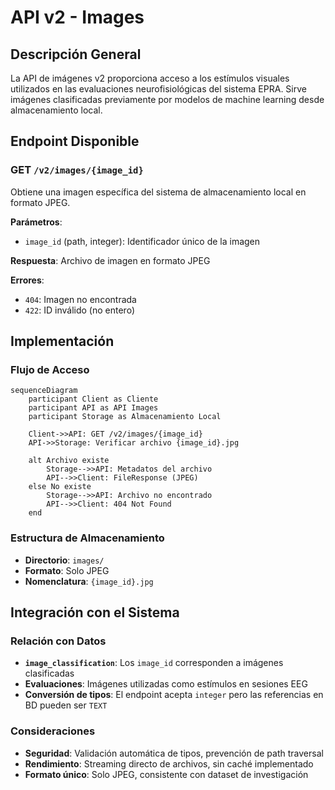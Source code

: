 # API v2 - Images

## Descripción General

La API de imágenes v2 proporciona acceso a los estímulos visuales utilizados en las evaluaciones neurofisiológicas del sistema EPRA. Sirve imágenes clasificadas previamente por modelos de machine learning desde almacenamiento local.

## Endpoint Disponible

### GET `/v2/images/{image_id}`

Obtiene una imagen específica del sistema de almacenamiento local en formato JPEG.

**Parámetros**:
- `image_id` (path, integer): Identificador único de la imagen

**Respuesta**: Archivo de imagen en formato JPEG

**Errores**:
- `404`: Imagen no encontrada
- `422`: ID inválido (no entero)

## Implementación

### Flujo de Acceso
```mermaid
sequenceDiagram
    participant Client as Cliente
    participant API as API Images
    participant Storage as Almacenamiento Local

    Client->>API: GET /v2/images/{image_id}
    API->>Storage: Verificar archivo {image_id}.jpg
    
    alt Archivo existe
        Storage-->>API: Metadatos del archivo
        API-->>Client: FileResponse (JPEG)
    else No existe
        Storage-->>API: Archivo no encontrado
        API-->>Client: 404 Not Found
    end
```

### Estructura de Almacenamiento
- **Directorio**: `images/`
- **Formato**: Solo JPEG
- **Nomenclatura**: `{image_id}.jpg`

## Integración con el Sistema

### Relación con Datos
- **`image_classification`**: Los `image_id` corresponden a imágenes clasificadas
- **Evaluaciones**: Imágenes utilizadas como estímulos en sesiones EEG
- **Conversión de tipos**: El endpoint acepta `integer` pero las referencias en BD pueden ser `TEXT`

### Consideraciones
- **Seguridad**: Validación automática de tipos, prevención de path traversal
- **Rendimiento**: Streaming directo de archivos, sin caché implementado
- **Formato único**: Solo JPEG, consistente con dataset de investigación
